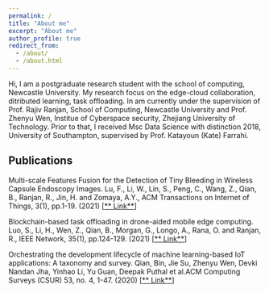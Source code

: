 ```yaml
---
permalink: /
title: "About me"
excerpt: "About me"
author_profile: true
redirect_from: 
  - /about/
  - /about.html
---
```


Hi, I am a postgraduate research student with the school of computing, Newcastle University.
My research focus on the edge-cloud collaboration, ditributed learning, task offloading. 
In am currently under the supervision of Prof. Rajiv Ranjan, School of Computing, Newcastle University and Prof. Zhenyu Wen, Institue of Cyberspace security, Zhejiang University of Technology.
Prior to that, I received Msc Data Science with distinction 2018, University of Southampton, supervised by Prof. Katayoun (Kate) Farrahi.

## Publications

Multi-scale Features Fusion for the Detection of Tiny Bleeding in Wireless Capsule Endoscopy Images. Lu, F., Li, W., Lin, S., Peng, C., Wang, Z., Qian, B., Ranjan, R., Jin, H. and Zomaya, A.Y., ACM Transactions on Internet of Things, 3(1), pp.1-19. (2021) [[** Link**](https://dl.acm.org/doi/pdf/10.1145/3477540)] 


Blockchain-based task offloading in drone-aided mobile edge computing. Luo, S., Li, H., Wen, Z., Qian, B., Morgan, G., Longo, A., Rana, O. and Ranjan, R., IEEE Network, 35(1), pp.124-129. (2021) [[** Link**](https://ieeexplore.ieee.org/stamp/stamp.jsp?arnumber=9355039)] 

Orchestrating the development lifecycle of machine learning-based IoT applications: A taxonomy and survey. Qian, Bin, Jie Su, Zhenyu Wen, Devki Nandan Jha, Yinhao Li, Yu Guan, Deepak Puthal et al.ACM Computing Surveys (CSUR) 53, no. 4, 1-47. (2020) [[** Link**](https://dl.acm.org/doi/pdf/10.1145/3398020)] 

